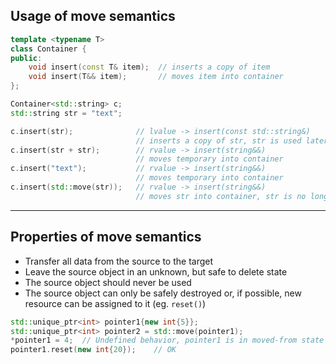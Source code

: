 ## Usage of move semantics

```cpp
template <typename T>
class Container {
public:
    void insert(const T& item);  // inserts a copy of item
    void insert(T&& item);       // moves item into container
};

Container<std::string> c;
std::string str = "text";

c.insert(str);              // lvalue -> insert(const std::string&)
                            // inserts a copy of str, str is used later
c.insert(str + str);        // rvalue -> insert(string&&)
                            // moves temporary into container
c.insert("text");           // rvalue -> insert(string&&)
                            // moves temporary into container
c.insert(std::move(str));   // rvalue -> insert(string&&)
                            // moves str into container, str is no longer used
```

___

## Properties of move semantics

* <!-- .element: class="fragment fade-in" --> Transfer all data from the source to the target
* <!-- .element: class="fragment fade-in" --> Leave the source object in an unknown, but safe to delete state
* <!-- .element: class="fragment fade-in" --> The source object should never be used
* <!-- .element: class="fragment fade-in" --> The source object can only be safely destroyed or, if possible, new resource can be assigned to it (eg. <code>reset()</code>)

```cpp
std::unique_ptr<int> pointer1{new int{5}};
std::unique_ptr<int> pointer2 = std::move(pointer1);
*pointer1 = 4;  // Undefined behavior, pointer1 is in moved-from state
pointer1.reset(new int{20});    // OK
```
<!-- .element: class="fragment fade-in" -->
